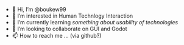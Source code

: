 - 👋 Hi, I’m @boukew99
- 👀 I’m interested in Human Technlogy Interaction
- 🌱 I’m currently learning *something about usability of technologies*
- 💞️ I’m looking to collaborate on GUI and Godot
- 📫 How to reach me ... (via github?)

<!---
boukew99/boukew99 is a ✨ special ✨ repository because its `README.md` (this file) appears on your GitHub profile.
You can click the Preview link to take a look at your changes.
--->
